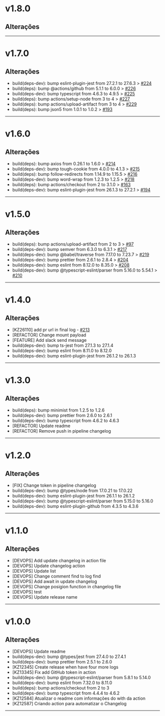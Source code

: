 # v1.8.0

## Alterações
---

# v1.7.0

## Alterações
- build(deps-dev): bump eslint-plugin-jest from 27.2.1 to 27.6.3 > [#224](https://github.com/clicksign/changelog-action/pull/224)
- build(deps): bump @actions/github from 5.1.1 to 6.0.0 > [#226](https://github.com/clicksign/changelog-action/pull/226)
- build(deps-dev): bump typescript from 4.6.3 to 4.9.5 > [#225](https://github.com/clicksign/changelog-action/pull/225)
- build(deps): bump actions/setup-node from 3 to 4 > [#227](https://github.com/clicksign/changelog-action/pull/227)
- build(deps): bump actions/upload-artifact from 3 to 4 > [#229](https://github.com/clicksign/changelog-action/pull/229)
- build(deps): bump json5 from 1.0.1 to 1.0.2 > [#193](https://github.com/clicksign/changelog-action/pull/193)
---

# v1.6.0

## Alterações
- build(deps): bump axios from 0.26.1 to 1.6.0 > [#214](https://github.com/clicksign/changelog-action/pull/214)
- build(deps-dev): bump tough-cookie from 4.0.0 to 4.1.3 > [#215](https://github.com/clicksign/changelog-action/pull/215)
- build(deps): bump follow-redirects from 1.14.9 to 1.15.5 > [#216](https://github.com/clicksign/changelog-action/pull/216)
- build(deps-dev): bump word-wrap from 1.2.3 to 1.2.5 > [#218](https://github.com/clicksign/changelog-action/pull/218)
- build(deps): bump actions/checkout from 2 to 3.1.0 > [#163](https://github.com/clicksign/changelog-action/pull/163)
- build(deps-dev): bump eslint-plugin-jest from 26.1.3 to 27.2.1 > [#194](https://github.com/clicksign/changelog-action/pull/194)
---

# v1.5.0

## Alterações
- build(deps): bump actions/upload-artifact from 2 to 3 > [#97](https://github.com/clicksign/changelog-action/pull/97)
- build(deps-dev): bump semver from 6.3.0 to 6.3.1 > [#217](https://github.com/clicksign/changelog-action/pull/217)
- build(deps-dev): bump @babel/traverse from 7.17.0 to 7.23.7 > [#219](https://github.com/clicksign/changelog-action/pull/219)
- build(deps-dev): bump prettier from 2.6.1 to 2.8.4 > [#204](https://github.com/clicksign/changelog-action/pull/204)
- build(deps-dev): bump eslint from 8.12.0 to 8.35.0 > [#208](https://github.com/clicksign/changelog-action/pull/208)
- build(deps-dev): bump @typescript-eslint/parser from 5.16.0 to 5.54.1 > [#210](https://github.com/clicksign/changelog-action/pull/210)
---

# v1.4.0

## Alterações
- [KZ26110] add pr url in final log - [#213](https://github.com/clicksign/changelog-action/pull/213)
- [REFACTOR] Change mount payload
- [FEATURE] Add slack send message
- build(deps-dev): bump ts-jest from 27.1.3 to 27.1.4
- build(deps-dev): bump eslint from 8.11.0 to 8.12.0
- build(deps-dev): bump eslint-plugin-jest from 26.1.2 to 26.1.3
---

# v1.3.0

## Alterações
- build(deps): bump minimist from 1.2.5 to 1.2.6
- build(deps-dev): bump prettier from 2.6.0 to 2.6.1
- build(deps-dev): bump typescript from 4.6.2 to 4.6.3
- [REFACTOR] Update readme
- [REFACTOR] Remove push in pipeline changelog
---

# v1.2.0

## Alterações
- [FIX] Change token in pipeline changelog
- build(deps-dev): bump @types/node from 17.0.21 to 17.0.22
- build(deps-dev): bump eslint-plugin-jest from 26.1.1 to 26.1.2
- build(deps-dev): bump @typescript-eslint/parser from 5.15.0 to 5.16.0
- build(deps-dev): bump eslint-plugin-github from 4.3.5 to 4.3.6
---

# v1.1.0

## Alterações
- [DEVOPS] Add update changelog in action file
- [DEVOPS] Update changelog action
- [DEVOPS] Update list
- [DEVOPS] Change comment find to log find
- [DEVOPS] Add await in update changelog
- [DEVOPS] Change posigion function in changelog file
- [DEVOPS] test
- [DEVOPS] Update release name
---

# v1.0.0

## Alterações
- [DEVOPS] Update readme
- build(deps-dev): bump @types/jest from 27.4.0 to 27.4.1
- build(deps-dev): bump prettier from 2.5.1 to 2.6.0
- [KZ12345] Create release when have four more logs
- [KZ13345] Fix add GitHub token in action
- build(deps-dev): bump @typescript-eslint/parser from 5.8.1 to 5.14.0
- build(deps-dev): bump eslint from 7.32.0 to 8.11.0
- build(deps): bump actions/checkout from 2 to 3
- build(deps-dev): bump typescript from 4.4.4 to 4.6.2
- [KZ12584] Atualizar o readme com informações do with da action
- [KZ12587] Criando action para automatizar o Changelog
---
